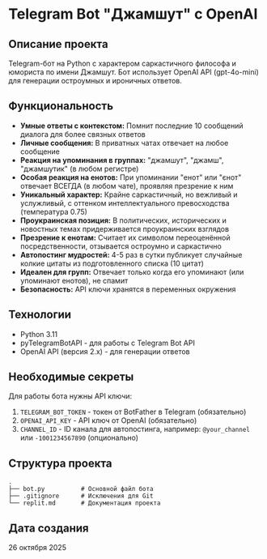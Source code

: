 # Telegram Bot "Джамшут" с OpenAI

## Описание проекта
Telegram-бот на Python с характером саркастичного философа и юмориста по имени Джамшут. Бот использует OpenAI API (gpt-4o-mini) для генерации остроумных и ироничных ответов.

## Функциональность
- **Умные ответы с контекстом:** Помнит последние 10 сообщений диалога для более связных ответов
- **Личные сообщения:** В приватных чатах отвечает на любое сообщение
- **Реакция на упоминания в группах:** "джамшут", "джамш", "джамшутик" (в любом регистре)
- **Особая реакция на енотов:** При упоминании "енот" или "єнот" отвечает ВСЕГДА (в любом чате), проявляя презрение к ним
- **Уникальный характер:** Крайне саркастичный, но вежливый и услужливый, с оттенком интеллектуального превосходства (температура 0.75)
- **Проукраинская позиция:** В политических, исторических и новостных темах придерживается проукраинских взглядов
- **Презрение к енотам:** Считает их символом переоценённой посредственности, отзывается остроумно и саркастично
- **Автопостинг мудростей:** 4-5 раз в сутки публикует случайные колкие цитаты из подготовленного списка (10 цитат)
- **Идеален для групп:** Отвечает только когда его упоминают (или упоминают енотов), не спамит
- **Безопасность:** API ключи хранятся в переменных окружения

## Технологии
- Python 3.11
- pyTelegramBotAPI - для работы с Telegram Bot API
- OpenAI API (версия 2.x) - для генерации ответов

## Необходимые секреты
Для работы бота нужны API ключи:
1. `TELEGRAM_BOT_TOKEN` - токен от BotFather в Telegram (обязательно)
2. `OPENAI_API_KEY` - API ключ от OpenAI (обязательно)
3. `CHANNEL_ID` - ID канала для автопостинга, например: `@your_channel` или `-1001234567890` (опционально)

## Структура проекта
```
.
├── bot.py          # Основной файл бота
├── .gitignore      # Исключения для Git
└── replit.md       # Документация проекта
```

## Дата создания
26 октября 2025
